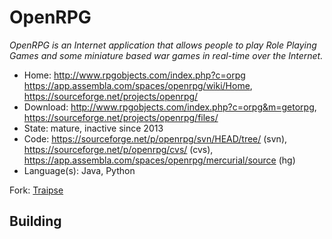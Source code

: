 # OpenRPG

_OpenRPG is an Internet application that allows people to play Role Playing Games and some miniature based war games in real-time over the Internet._

- Home: http://www.rpgobjects.com/index.php?c=orpg https://app.assembla.com/spaces/openrpg/wiki/Home, https://sourceforge.net/projects/openrpg/
- Download: http://www.rpgobjects.com/index.php?c=orpg&m=getorpg, https://sourceforge.net/projects/openrpg/files/
- State: mature, inactive since 2013
- Code: https://sourceforge.net/p/openrpg/svn/HEAD/tree/ (svn), https://sourceforge.net/p/openrpg/cvs/ (cvs), https://app.assembla.com/spaces/openrpg/mercurial/source (hg)
- Language(s): Java, Python

Fork: [Traipse](https://app.assembla.com/wiki/show/traipse)

## Building

